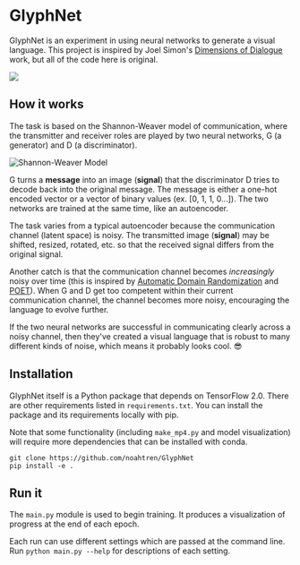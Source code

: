 # GlyphNet

GlyphNet is an experiment in using neural networks to generate a visual language.
This project is inspired by Joel Simon's [Dimensions of Dialogue](https://www.joelsimon.net/dimensions-of-dialogue.html)
work, but all of the code here is original.

![](media/128char.gif)

## How it works

The task is based on the Shannon-Weaver model of communication, where
the transmitter and receiver roles are played by two neural networks, G (a generator)
and D (a discriminator).

![Shannon-Weaver Model](https://i.imgur.com/0F8K9jX.png)

G turns a **message** into an image (**signal**) that the discriminator D tries to
decode back into the original message. The message is either a one-hot encoded
vector or a vector of binary values (ex. [0, 1, 1, 0...]). The two networks are trained
at the same time, like an autoencoder.

The task varies from a typical autoencoder because the communication channel (latent space)
is noisy. The transmitted image (**signal**) may be shifted, resized, rotated, etc. so that the
received signal differs from the original signal.

Another catch is that the communication channel becomes _increasingly_ noisy over time (this
is inspired by [Automatic Domain Randomization](https://openai.com/blog/solving-rubiks-cube/)
and [POET](https://eng.uber.com/poet-open-ended-deep-learning/)). When G and D get too 
competent within their current communication channel, the channel becomes more noisy,
encouraging the language to evolve further.

If the two neural networks are successful in communicating clearly across a noisy channel, then they've created
a visual language that is robust to many different kinds of noise, which means it probably looks cool. 😎️


## Installation

GlyphNet itself is a Python package that depends on TensorFlow 2.0. There are other requirements listed
in `requirements.txt`. You can install the package and its requirements locally with pip.

Note that some functionality (including `make_mp4.py` and model visualization) will require
more dependencies that can be installed with conda.

```
git clone https://github.com/noahtren/GlyphNet
pip install -e .
```

## Run it

The `main.py` module is used to begin training. 
It produces a visualization of progress at the end of each epoch.

Each run can use different settings which are passed
at the command line. Run `python main.py --help` for descriptions of each setting.
